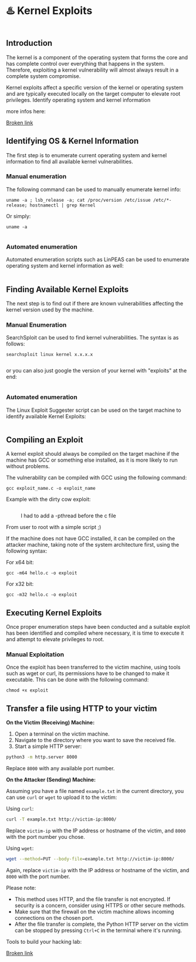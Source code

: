 # ♨️ Kernel Exploits

<figure><img src="https://i0.wp.com/steflan-security.com/wp-content/uploads/2021/01/Linux-Privesc-2.png?w=1000&#x26;ssl=1" alt=""><figcaption></figcaption></figure>

## **Introduction**

The kernel is a component of the operating system that forms the core and has complete control over everything that happens in the system. Therefore, exploiting a kernel vulnerability will almost always result in a complete system compromise.

Kernel exploits affect a specific version of the kernel or operating system and are typically executed locally on the target computer to elevate root privileges. Identify operating system and kernel information

more infos here:

[Broken link](broken-reference "mention")

## **Identifying OS & Kernel Information**

The first step is to enumerate current operating system and kernel information to find all available kernel vulnerabilities.&#x20;

### **Manual enumeration**

The following command can be used to manually enumerate kernel info:

```
uname -a ; lsb_release -a; cat /proc/version /etc/issue /etc/*-release; hostnamectl | grep Kernel
```

Or simply:

```
uname -a 
```

<figure><img src="../../../../../.gitbook/assets/image (292).png" alt=""><figcaption></figcaption></figure>

### **Automated enumeration**

Automated enumeration scripts such as LinPEAS can be used to enumerate operating system and kernel information as well:

<figure><img src="../../../../../.gitbook/assets/image (293).png" alt=""><figcaption></figcaption></figure>

## **Finding Available Kernel Exploits**

The next step is to find out if there are known vulnerabilities affecting the kernel version used by the machine.

### **Manual Enumeration**

SearchSploit can be used to find kernel vulnerabilities. The syntax is as follows:

```
searchsploit linux kernel x.x.x.x
```

<figure><img src="../../../../../.gitbook/assets/image (294).png" alt=""><figcaption></figcaption></figure>

or you can also just google the version of your kernel with "exploits" at the end:&#x20;

<figure><img src="../../../../../.gitbook/assets/image (295).png" alt=""><figcaption></figcaption></figure>

### **Automated enumeration**

The Linux Exploit Suggester script can be used on the target machine to identify available Kernel Exploits:

<figure><img src="../../../../../.gitbook/assets/image (296).png" alt=""><figcaption></figcaption></figure>

## **Compiling an Exploit**

A kernel exploit should always be compiled on the target machine if the machine has GCC or something else installed, as it is more likely to run without problems.&#x20;

The vulnerability can be compiled with GCC using the following command:

```
gcc exploit_name.c -o exploit_name
```

Example with the dirty cow exploit:

<figure><img src="../../../../../.gitbook/assets/image (297).png" alt=""><figcaption><p>I had to add a -pthread before the c file</p></figcaption></figure>

From user to root with a simple script ;)

If the machine does not have GCC installed, it can be compiled on the attacker machine, taking note of the system architecture first, using the following syntax:

For x64 bit:

```
gcc -m64 hello.c -o exploit
```

For x32 bit:

```
gcc -m32 hello.c -o exploit
```

## **Executing Kernel Exploits**

Once proper enumeration steps have been conducted and a suitable exploit has been identified and compiled where necessary, it is time to execute it and attempt to elevate privileges to root.

### **Manual Exploitation**

Once the exploit has been transferred to the victim machine, using tools such as wget or curl, its permissions have to be changed to make it executable. This can be done with the following command:

```
chmod +x exploit
```

## Transfer a file using HTTP to your victim

**On the Victim (Receiving) Machine:**

1. Open a terminal on the victim machine.
2. Navigate to the directory where you want to save the received file.
3. Start a simple HTTP server:

```bash
python3 -m http.server 8000
```

Replace `8000` with any available port number.

**On the Attacker (Sending) Machine:**

Assuming you have a file named `example.txt` in the current directory, you can use `curl` or `wget` to upload it to the victim:

Using `curl`:

```bash
curl -T example.txt http://victim-ip:8000/
```

Replace `victim-ip` with the IP address or hostname of the victim, and `8000` with the port number you chose.

Using `wget`:

```bash
wget --method=PUT --body-file=example.txt http://victim-ip:8000/
```

Again, replace `victim-ip` with the IP address or hostname of the victim, and `8000` with the port number.

Please note:

* This method uses HTTP, and the file transfer is not encrypted. If security is a concern, consider using HTTPS or other secure methods.
* Make sure that the firewall on the victim machine allows incoming connections on the chosen port.
* After the file transfer is complete, the Python HTTP server on the victim can be stopped by pressing `Ctrl+C` in the terminal where it's running.

Tools to build your hacking lab:&#x20;

[Broken link](broken-reference "mention")
